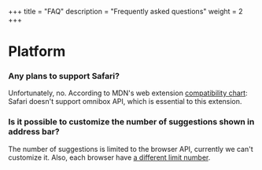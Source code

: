 +++
title = "FAQ"
description = "Frequently asked questions"
weight = 2
+++

# Platform

### Any plans to support Safari?

Unfortunately, no. According to MDN's web extension [compatibility chart](https://developer.mozilla.org/en-US/docs/Mozilla/Add-ons/WebExtensions/Browser_support_for_JavaScript_APIs#omnibox):
Safari doesn't support omnibox API, which is essential to this extension.

### Is it possible to customize the number of suggestions shown in address bar?

The number of suggestions is limited to the browser API, currently we can't customize it. Also, each browser have [a different limit number](https://github.com/huhu/search-extension-core/blob/7629fe7a5f896abf630a2b7dc00e9e6141c36c5c/src/compat.js#L18).